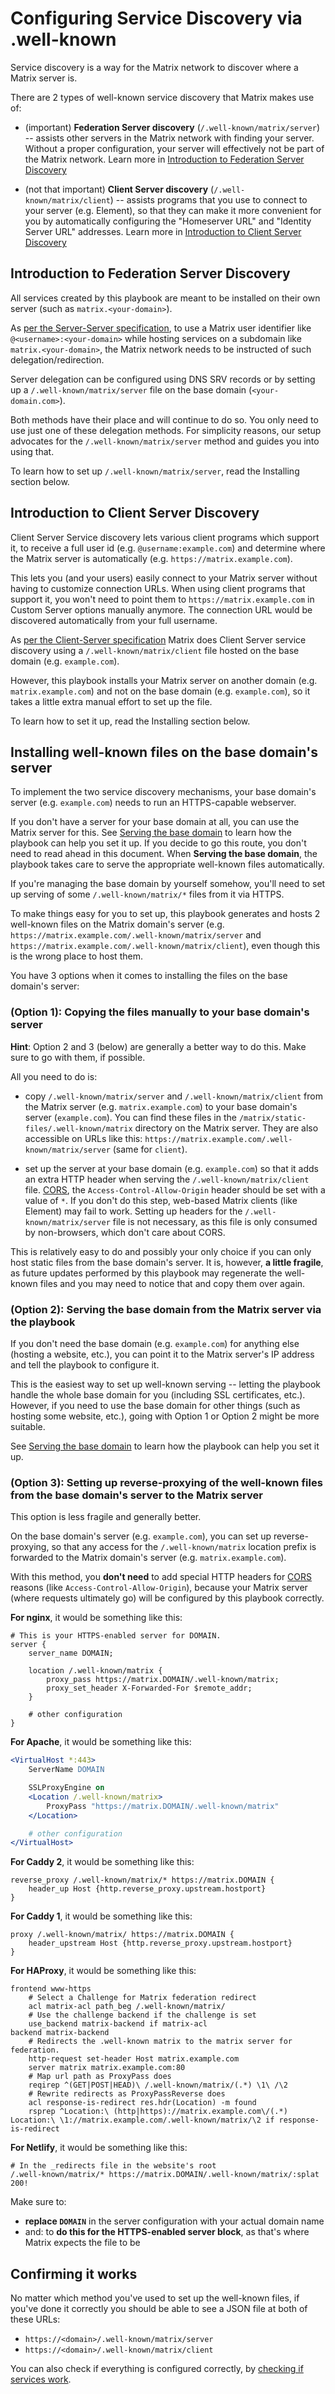 # Configuring Service Discovery via .well-known

Service discovery is a way for the Matrix network to discover where a Matrix server is.

There are 2 types of well-known service discovery that Matrix makes use of:

- (important) **Federation Server discovery** (`/.well-known/matrix/server`) -- assists other servers in the Matrix network with finding your server. Without a proper configuration, your server will effectively not be part of the Matrix network. Learn more in [Introduction to Federation Server Discovery](#introduction-to-federation-server-discovery)

- (not that important) **Client Server discovery** (`/.well-known/matrix/client`) -- assists programs that you use to connect to your server (e.g. Element), so that they can make it more convenient for you by automatically configuring the "Homeserver URL" and "Identity Server URL" addresses. Learn more in [Introduction to Client Server Discovery](#introduction-to-client-server-discovery)


## Introduction to Federation Server Discovery

All services created by this playbook are meant to be installed on their own server (such as `matrix.<your-domain>`).

As [per the Server-Server specification](https://matrix.org/docs/spec/server_server/r0.1.0.html#server-discovery), to use a Matrix user identifier like `@<username>:<your-domain>` while hosting services on a subdomain like `matrix.<your-domain>`, the Matrix network needs to be instructed of such delegation/redirection.

Server delegation can be configured using DNS SRV records or by setting up a `/.well-known/matrix/server` file on the base domain (`<your-domain.com>`).

Both methods have their place and will continue to do so. You only need to use just one of these delegation methods.
For simplicity reasons, our setup advocates for the `/.well-known/matrix/server` method and guides you into using that.

To learn how to set up `/.well-known/matrix/server`, read the Installing section below.


## Introduction to Client Server Discovery

Client Server Service discovery lets various client programs which support it, to receive a full user id (e.g. `@username:example.com`) and determine where the Matrix server is automatically (e.g. `https://matrix.example.com`).

This lets you (and your users) easily connect to your Matrix server without having to customize connection URLs. When using client programs that support it, you won't need to point them to `https://matrix.example.com` in Custom Server options manually anymore. The connection URL would be discovered automatically from your full username.

As [per the Client-Server specification](https://matrix.org/docs/spec/client_server/r0.4.0.html#server-discovery) Matrix does Client Server service discovery using a `/.well-known/matrix/client` file hosted on the base domain (e.g. `example.com`).

However, this playbook installs your Matrix server on another domain (e.g. `matrix.example.com`) and not on the base domain (e.g. `example.com`), so it takes a little extra manual effort to set up the file.

To learn how to set it up, read the Installing section below.


## Installing well-known files on the base domain's server

To implement the two service discovery mechanisms, your base domain's server (e.g. `example.com`) needs to run an HTTPS-capable webserver.

If you don't have a server for your base domain at all, you can use the Matrix server for this.
See [Serving the base domain](configuring-playbook-base-domain-serving.md) to learn how the playbook can help you set it up.
If you decide to go this route, you don't need to read ahead in this document. When **Serving the base domain**, the playbook takes care to serve the appropriate well-known files automatically.

If you're managing the base domain by yourself somehow, you'll need to set up serving of some `/.well-known/matrix/*` files from it via HTTPS.

To make things easy for you to set up, this playbook generates and hosts 2 well-known files on the Matrix domain's server (e.g. `https://matrix.example.com/.well-known/matrix/server` and `https://matrix.example.com/.well-known/matrix/client`), even though this is the wrong place to host them.

You have 3 options when it comes to installing the files on the base domain's server:


### (Option 1): **Copying the files manually** to your base domain's server

**Hint**: Option 2 and 3 (below) are generally a better way to do this. Make sure to go with them, if possible.

All you need to do is:

- copy `/.well-known/matrix/server` and `/.well-known/matrix/client` from the Matrix server (e.g. `matrix.example.com`) to your base domain's server (`example.com`). You can find these files in the `/matrix/static-files/.well-known/matrix` directory on the Matrix server. They are also accessible on URLs like this: `https://matrix.example.com/.well-known/matrix/server` (same for `client`).

- set up the server at your base domain (e.g. `example.com`) so that it adds an extra HTTP header when serving the `/.well-known/matrix/client` file. [CORS](https://developer.mozilla.org/en-US/docs/Web/HTTP/CORS), the `Access-Control-Allow-Origin` header should be set with a value of `*`. If you don't do this step, web-based Matrix clients (like Element) may fail to work. Setting up headers for the `/.well-known/matrix/server` file is not necessary, as this file is only consumed by non-browsers, which don't care about CORS.

This is relatively easy to do and possibly your only choice if you can only host static files from the base domain's server.
It is, however, **a little fragile**, as future updates performed by this playbook may regenerate the well-known files and you may need to notice that and copy them over again.


### (Option 2): **Serving the base domain** from the Matrix server via the playbook

If you don't need the base domain (e.g. `example.com`) for anything else (hosting a website, etc.), you can point it to the Matrix server's IP address and tell the playbook to configure it.

This is the easiest way to set up well-known serving -- letting the playbook handle the whole base domain for you (including SSL certificates, etc.). However, if you need to use the base domain for other things (such as hosting some website, etc.), going with Option 1 or Option 2 might be more suitable.

See [Serving the base domain](configuring-playbook-base-domain-serving.md) to learn how the playbook can help you set it up.


### (Option 3): **Setting up reverse-proxying** of the well-known files from the base domain's server to the Matrix server

This option is less fragile and generally better.

On the base domain's server (e.g. `example.com`), you can set up reverse-proxying, so that any access for the `/.well-known/matrix` location prefix is forwarded to the Matrix domain's server (e.g. `matrix.example.com`).

With this method, you **don't need** to add special HTTP headers for [CORS](https://developer.mozilla.org/en-US/docs/Web/HTTP/CORS) reasons (like `Access-Control-Allow-Origin`), because your Matrix server (where requests ultimately go) will be configured by this playbook correctly.

**For nginx**, it would be something like this:

```nginx
# This is your HTTPS-enabled server for DOMAIN.
server {
	server_name DOMAIN;

	location /.well-known/matrix {
		proxy_pass https://matrix.DOMAIN/.well-known/matrix;
		proxy_set_header X-Forwarded-For $remote_addr;
	}

	# other configuration
}
```

**For Apache**, it would be something like this:

```apache
<VirtualHost *:443>
	ServerName DOMAIN

	SSLProxyEngine on
	<Location /.well-known/matrix>
		ProxyPass "https://matrix.DOMAIN/.well-known/matrix"
	</Location>

	# other configuration
</VirtualHost>
```

**For Caddy 2**, it would be something like this:

```caddy
reverse_proxy /.well-known/matrix/* https://matrix.DOMAIN {
	header_up Host {http.reverse_proxy.upstream.hostport}
}
```

**For Caddy 1**, it would be something like this:

```caddy
proxy /.well-known/matrix/ https://matrix.DOMAIN {
    header_upstream Host {http.reverse_proxy.upstream.hostport}
}
```

**For HAProxy**, it would be something like this:

```haproxy
frontend www-https
	# Select a Challenge for Matrix federation redirect
	acl matrix-acl path_beg /.well-known/matrix/
	# Use the challenge backend if the challenge is set
	use_backend matrix-backend if matrix-acl
backend matrix-backend
	# Redirects the .well-known matrix to the matrix server for federation.
	http-request set-header Host matrix.example.com
	server matrix matrix.example.com:80
	# Map url path as ProxyPass does
	reqirep ^(GET|POST|HEAD)\ /.well-known/matrix/(.*) \1\ /\2
	# Rewrite redirects as ProxyPassReverse does
	acl response-is-redirect res.hdr(Location) -m found
	rsprep ^Location:\ (http|https)://matrix.example.com\/(.*) Location:\ \1://matrix.example.com/.well-known/matrix/\2 if response-is-redirect
```

**For Netlify**, it would be something like this:

```
# In the _redirects file in the website's root
/.well-known/matrix/* https://matrix.DOMAIN/.well-known/matrix/:splat 200!
```

Make sure to:

- **replace `DOMAIN`** in the server configuration with your actual domain name
- and: to **do this for the HTTPS-enabled server block**, as that's where Matrix expects the file to be


## Confirming it works

No matter which method you've used to set up the well-known files, if you've done it correctly you should be able to see a JSON file at both of these URLs:

- `https://<domain>/.well-known/matrix/server`
- `https://<domain>/.well-known/matrix/client`

You can also check if everything is configured correctly, by [checking if services work](maintenance-checking-services.md).
